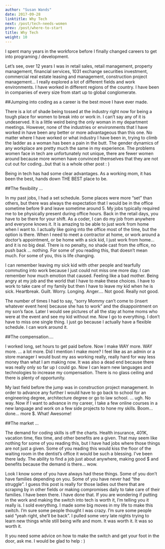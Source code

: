 ```yaml
---
author: "Susan Wands"
date: 2017-09-28
linktitle: Why Tech
next: /post/tech-needs-women
prev: /post/where-to-start
title: Why Tech
weight: 10
---
```



I spent many years in the workforce before I finally changed careers to get into programing / development.

 

Let’s see, over 12 years I was in retail sales, retail management, property management, financial services, 1031 exchange securities investment, commercial real estate leasing and management, construction project management… I really explored a lot of different fields and work environments. I have worked in different regions of the country.  I have been in companies of every size from start up to global conglomerate.

 

##Jumping into coding as a career is the best move I have ever made.

 

There is a lot of shade being tossed at the industry right now for being a tough place for women to break into or work in.  I can’t say any of it is undeserved. It is a little weird being the only woman in my department meetings.  However, none of the industries or environments that I have worked in have been any better or more advantageous than this one. No matter where I have worked or what industry I have been in, trying to climb the ladder as a woman has been a pain in the butt. The gender dynamics of any workplace are pretty much the same in my experience. The problems women face in tech are unfortunately not unique, there are fewer women around because more women have convinced themselves that they are not cut out for coding…but that is a whole other post : )

 

Being in tech has had some clear advantages. As a working mom, it has been the best, hands down THE BEST place to be.

 

##The flexibility …

 

In my past jobs, I had a set schedule.  Some places were more “set” than others, but there was always the expectation that I would be in the office sometime before 9 and leave sometime around 5. My jobs typically required me to be physically present during office hours.  Back in the retail days, you have to be there for your shift.  As a coder, I can do my job from anywhere and everyone knows it. It is amazing to be able to just work from home when I want to. I actually like going into the office most of the time, but the option is there.  When I need to meet a contractor at home, or work around a doctor’s appointment, or be home with a sick kid, I just work from home…and it is no big deal. There is no penalty, no shade cast from the office, no push back … nothing. For some of you reading this, that doesn’t mean much. For some of you, this is life changing.

 

I can remember leaving my sick kid with other people and tearfully commuting into work because I just could not miss one more day. I can remember how much emotion that caused. Feeling like a bad mother. Being angry at my job and the world that I have to make these choices. I have to work to take care of my family but then I have to leave my kid when he is sick. Heartbreak. Guilt. Worry. Longing. Anger…. Not good.  Really not good.

 

The number of times I had to say, “sorry Mommy can’t come to (insert whatever event here) because she has to work” and the disappointment on my son’s face.  Later I would see pictures of all the stay at home moms who were at the event and see my kid without me.  Now I go to everything. I don’t have to miss one single thing. I just go because I actually have a flexible schedule.  I can work around it. 

 

##The compensation….

 

I worked long, set hours to get paid before.  Now I make WAY more.  WAY more. … a lot more. Did I mention I make more? I feel like as an admin or a store manager I would bust my ass working really, really hard for way less money than what I am making now.  It was also a dead end because there was really only so far up I could go. Now I can learn new languages and technologies to increase my compensation.  There is no glass ceiling and there is plenty of opportunity.

 

My last field before the jump was in construction project management.  In order to advance any further I would have to go back to school for an engineering degree, architecture degree or go to law school. … ugh. No way.  Now if I want to advance in my career, I take a few online courses in a new language and work on a few side projects to hone my skills.  Boom… done… more $.  What!  Awesome!

 

##The market …

 

The demand for coding skills is off the charts.  Health insurance, 401K, vacation time, flex time, and other benefits are a given. That may seem like nothing for some of you reading this, but I have had jobs where those things are not just a given. Some of you reading this would kiss the floor of the waiting room in the dentist’s office it would be such a blessing.  I’ve been there lady. The ability to find a job just about anywhere, making good $ and benefits because the demand is there… wow.

 

 

Look I know some of you have always had these things.  Some of you don’t have families depending on you.  Some of you have never had “the struggle”.  I guess this post is really for those ladies out there that are scraping by in other fields or making compromises daily to take care of their families. I have been there. I have done that. If you are wondering if putting in the work and making the switch into tech is worth it, I’m telling you it really is. I sold everything. I made some big moves in my life to make this switch. I’m sure some people thought I was crazy. I’m sure some people said “yeah right, she’ll be back”. I pulled some very late nights trying to learn new things while still being wife and mom. It was worth it.  It was so worth it.

 

It you need some advice on how to make the switch and get your foot in the door, ask me. I would be glad to help : )